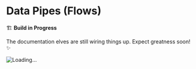 # Data Pipes (Flows)

🏗️ **Build in Progress**

The documentation elves are still wiring things up.
Expect greatness soon! ✨

<img style="text-align: center;" src="/app/assets/docs/images/loader.png" alt="Loading..." />